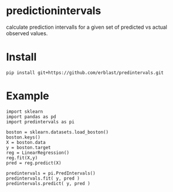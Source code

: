 # predictionintervals
calculate prediction intervalls for a given set of predicted vs actual observed values.

# Install
```
pip install git+https://github.com/erblast/predintervals.git
```

# Example
```
import sklearn
import pandas as pd
import predintervals as pi

boston = sklearn.datasets.load_boston()
boston.keys()
X = boston.data
y = boston.target
reg = LinearRegression()
reg.fit(X,y)
pred = reg.predict(X)

predintervals = pi.PredIntervals()
predintervals.fit( y, pred )
predintervals.predict( y, pred )
```
